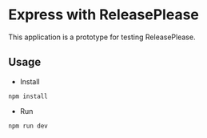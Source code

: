 # Express with ReleasePlease

This application is a prototype for testing ReleasePlease.

## Usage

- Install

```
npm install
```

- Run

```
npm run dev
```